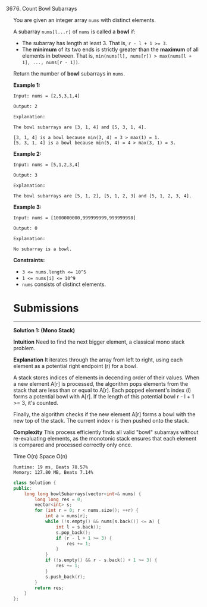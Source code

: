 3676. Count Bowl Subarrays

You are given an integer array `nums` with distinct elements.

A subarray `nums[l...r]` of `nums` is called a **bowl** if:

* The subarray has length at least 3. That is, `r - l + 1 >= 3`.
* The **minimum** of its two ends is strictly greater than the **maximum** of all elements in between. That is, `min(nums[l], nums[r]) > max(nums[l + 1], ..., nums[r - 1])`.

Return the number of **bowl** subarrays in `nums`.

 

**Example 1:**
```
Input: nums = [2,5,3,1,4]

Output: 2

Explanation:

The bowl subarrays are [3, 1, 4] and [5, 3, 1, 4].

[3, 1, 4] is a bowl because min(3, 4) = 3 > max(1) = 1.
[5, 3, 1, 4] is a bowl because min(5, 4) = 4 > max(3, 1) = 3.
```

**Example 2:**
```
Input: nums = [5,1,2,3,4]

Output: 3

Explanation:

The bowl subarrays are [5, 1, 2], [5, 1, 2, 3] and [5, 1, 2, 3, 4].
```

**Example 3:**
```
Input: nums = [1000000000,999999999,999999998]

Output: 0

Explanation:

No subarray is a bowl.
```
 

**Constraints:**

* `3 <= nums.length <= 10^5`
* `1 <= nums[i] <= 10^9`
* `nums` consists of distinct elements.

# Submissions
---
**Solution 1: (Mono Stack)**

__Intuition__
Need to find the next bigger element,
a classical mono stack problem.

__Explanation__
It iterates through the array from left to right,
using each element as a potential right endpoint (r) for a bowl.

A stack stores indices of elements in decending order of their values.
When a new element A[r] is processed,
the algorithm pops elements from the stack
that are less than or equal to A[r].
Each popped element's index (l) forms a potential bowl with A[r].
If the length of this potential bowl r - l + 1 >= 3, it's counted.

Finally, the algorithm checks if the new element A[r] forms a bowl
with the new top of the stack.
The current index r is then pushed onto the stack.

__Complexity__
This process efficiently finds all valid "bowl" subarrays
without re-evaluating elements,
as the monotonic stack ensures that
each element is compared and processed correctly only once.

Time O(n)
Space O(n)

```
Runtime: 19 ms, Beats 78.57%
Memory: 127.80 MB, Beats 7.14%
```
```c++
class Solution {
public:
    long long bowlSubarrays(vector<int>& nums) {
        long long res = 0;
        vector<int> s;
        for (int r = 0; r < nums.size(); ++r) {
            int a = nums[r];
            while (!s.empty() && nums[s.back()] <= a) {
                int l = s.back();
                s.pop_back();
                if (r - l + 1 >= 3) {
                    res += 1;
                }
            }
            if (!s.empty() && r - s.back() + 1 >= 3) {
                res += 1;
            }
            s.push_back(r);
        }
        return res;
    }
};
```
